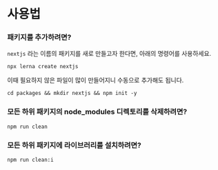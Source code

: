 # 사용법

### 패키지를 추가하려면?

`nextjs` 라는 이름의 패키지를 새로 만들고자 한다면, 아래의 명령어를 사용하세요.

```shell
npx lerna create nextjs
```

이때 필요하지 않은 파일이 많이 만들어지니 수동으로 추가해도 됩니다.

```shell
cd packages && mkdir nextjs && npm init -y
```

### 모든 하위 패키지의 node_modules 디렉토리를 삭제하려면?

```shell
npm run clean
```

### 모든 하위 패키지에 라이브러리를 설치하려면?

```shell
npm run clean:i
```
